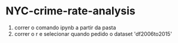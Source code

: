 # NYC-crime-rate-analysis
1) correr o comando ipynb a partir da pasta
2) correr o r e selecionar quando pedido o dataset 'df2006to2015'
   
